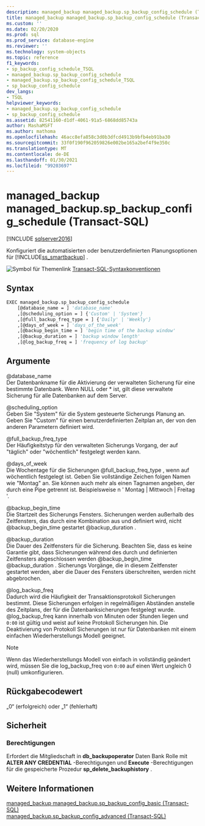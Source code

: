 ```yaml
---
description: managed_backup managed_backup.sp_backup_config_schedule (Transact-SQL)
title: managed_backup managed_backup.sp_backup_config_schedule (Transact-SQL) | Microsoft-Dokumentation
ms.custom: ''
ms.date: 02/20/2020
ms.prod: sql
ms.prod_service: database-engine
ms.reviewer: ''
ms.technology: system-objects
ms.topic: reference
f1_keywords:
- sp_backup_config_schedule_TSQL
- managed_backup.sp_backup_config_schedule
- managed_backup.sp_backup_config_schedule_TSQL
- sp_backup_config_schedule
dev_langs:
- TSQL
helpviewer_keywords:
- managed_backup.sp_backup_config_schedule
- sp_backup_config_schedule
ms.assetid: 82541160-d1df-4061-91a5-6868dd85743a
author: MashaMSFT
ms.author: mathoma
ms.openlocfilehash: 46acc8efa858c3d0b3dfcd4913b9bfb4eb91ba30
ms.sourcegitcommit: 33f0f190f962059826e002be165a2bef4f9e350c
ms.translationtype: MT
ms.contentlocale: de-DE
ms.lasthandoff: 01/30/2021
ms.locfileid: "99203697"
---
```

# <a name="managed_backupsp_backup_config_schedule-transact-sql"></a>managed_backup managed_backup.sp_backup_config_schedule (Transact-SQL)
[!INCLUDE [sqlserver2016](../../includes/applies-to-version/sqlserver2016.md)]

  Konfiguriert die automatisierten oder benutzerdefinierten Planungsoptionen für [!INCLUDE[ss_smartbackup](../../includes/ss-smartbackup-md.md)] .  
    
 ![Symbol für Themenlink](../../database-engine/configure-windows/media/topic-link.gif "Symbol für Themenlink") [Transact-SQL-Syntaxkonventionen](../../t-sql/language-elements/transact-sql-syntax-conventions-transact-sql.md)  
  
## <a name="syntax"></a>Syntax  
  
```vb  
EXEC managed_backup.sp_backup_config_schedule   
    [@database_name = ] 'database_name'
    ,[@scheduling_option = ] {'Custom' | 'System'}  
    ,[@full_backup_freq_type = ] {'Daily' | 'Weekly'}  
    ,[@days_of_week = ] 'days_of_the_week'  
    ,[@backup_begin_time = ] 'begin time of the backup window'  
    ,[@backup_duration = ] 'backup window length'  
    ,[@log_backup_freq = ] 'frequency of log backup'  
```  
  
##  <a name="arguments"></a><a name="Arguments"></a>Argumente  
 @database_name  
 Der Datenbankname für die Aktivierung der verwalteten Sicherung für eine bestimmte Datenbank. Wenn NULL oder * ist, gilt diese verwaltete Sicherung für alle Datenbanken auf dem Server.  
  
 @scheduling_option  
 Geben Sie "System" für die System gesteuerte Sicherungs Planung an. Geben Sie "Custom" für einen benutzerdefinierten Zeitplan an, der von den anderen Parametern definiert wird.  
  
 @full_backup_freq_type  
 Der Häufigkeitstyp für den verwalteten Sicherungs Vorgang, der auf "täglich" oder "wöchentlich" festgelegt werden kann.  
  
 @days_of_week  
 Die Wochentage für die Sicherungen @full_backup_freq_type , wenn auf wöchentlich festgelegt ist. Geben Sie vollständige Zeichen folgen Namen wie "Montag" an.  Sie können auch mehr als einen Tagnamen angeben, der durch eine Pipe getrennt ist. Beispielsweise n ' Montag | Mittwoch | Freitag '.  
  
 @backup_begin_time  
 Die Startzeit des Sicherungs Fensters. Sicherungen werden außerhalb des Zeitfensters, das durch eine Kombination aus und definiert wird, nicht @backup_begin_time gestartet @backup_duration .  
  
 @backup_duration  
 Die Dauer des Zeitfensters für die Sicherung. Beachten Sie, dass es keine Garantie gibt, dass Sicherungen während des durch und definierten Zeitfensters abgeschlossen werden @backup_begin_time @backup_duration . Sicherungs Vorgänge, die in diesem Zeitfenster gestartet werden, aber die Dauer des Fensters überschreiten, werden nicht abgebrochen.  
  
 @log_backup_freq  
 Dadurch wird die Häufigkeit der Transaktionsprotokoll Sicherungen bestimmt. Diese Sicherungen erfolgen in regelmäßigen Abständen anstelle des Zeitplans, der für die Datenbanksicherungen festgelegt wurde. @log_backup_freq kann innerhalb von Minuten oder Stunden liegen und `0:00` ist gültig und weist auf keine Protokoll Sicherungen hin. Die Deaktivierung von Protokoll Sicherungen ist nur für Datenbanken mit einem einfachen Wiederherstellungs Modell geeignet.  
  
> [!NOTE]  
>  Wenn das Wiederherstellungs Modell von einfach in vollständig geändert wird, müssen Sie die log_backup_freq von `0:00` auf einen Wert ungleich 0 (null) umkonfigurieren.  
  
## <a name="return-code-value"></a>Rückgabecodewert  
 „0“ (erfolgreich) oder „1“ (fehlerhaft)  
  
## <a name="security"></a>Sicherheit  
  
### <a name="permissions"></a>Berechtigungen  
 Erfordert die Mitgliedschaft in **db_backupoperator** Daten Bank Rolle mit **ALTER ANY CREDENTIAL** -Berechtigungen und **Execute** -Berechtigungen für die gespeicherte Prozedur **sp_delete_backuphistory** .  
  
## <a name="see-also"></a>Weitere Informationen  
 [managed_backup managed_backup.sp_backup_config_basic (Transact-SQL)](../../relational-databases/system-stored-procedures/managed-backup-sp-backup-config-basic-transact-sql.md)   
 [managed_backup.sp_backup_config_advanced &#40;Transact-SQL&#41;](../../relational-databases/system-stored-procedures/managed-backup-sp-backup-config-advanced-transact-sql.md)  
  
  
